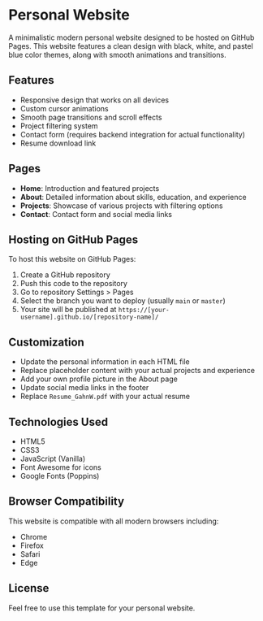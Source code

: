 # Personal Website

A minimalistic modern personal website designed to be hosted on GitHub Pages. This website features a clean design with black, white, and pastel blue color themes, along with smooth animations and transitions.

## Features

- Responsive design that works on all devices
- Custom cursor animations
- Smooth page transitions and scroll effects
- Project filtering system
- Contact form (requires backend integration for actual functionality)
- Resume download link

## Pages

- **Home**: Introduction and featured projects
- **About**: Detailed information about skills, education, and experience
- **Projects**: Showcase of various projects with filtering options
- **Contact**: Contact form and social media links

## Hosting on GitHub Pages

To host this website on GitHub Pages:

1. Create a GitHub repository
2. Push this code to the repository
3. Go to repository Settings > Pages
4. Select the branch you want to deploy (usually `main` or `master`)
5. Your site will be published at `https://[your-username].github.io/[repository-name]/`

## Customization

- Update the personal information in each HTML file
- Replace placeholder content with your actual projects and experience
- Add your own profile picture in the About page
- Update social media links in the footer
- Replace `Resume_GahnW.pdf` with your actual resume

## Technologies Used

- HTML5
- CSS3
- JavaScript (Vanilla)
- Font Awesome for icons
- Google Fonts (Poppins)

## Browser Compatibility

This website is compatible with all modern browsers including:
- Chrome
- Firefox
- Safari
- Edge

## License

Feel free to use this template for your personal website.
